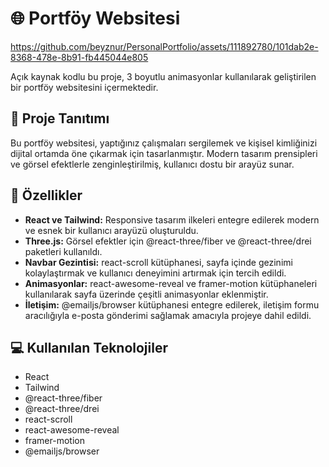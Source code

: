   
# 🌐 Portföy Websitesi

https://github.com/beyznur/PersonalPortfolio/assets/111892780/101dab2e-8368-478e-8b91-fb445044e805
  
Açık kaynak kodlu bu proje, 3 boyutlu animasyonlar kullanılarak geliştirilen bir portföy websitesini içermektedir. 

## 🚀 Proje Tanıtımı

Bu portföy websitesi, yaptığınız çalışmaları sergilemek ve kişisel kimliğinizi dijital ortamda öne çıkarmak için tasarlanmıştır. Modern tasarım prensipleri ve görsel efektlerle zenginleştirilmiş, kullanıcı dostu bir arayüz sunar.

## 🌟 Özellikler
- **React ve Tailwind:** Responsive tasarım ilkeleri entegre edilerek modern ve esnek bir kullanıcı arayüzü oluşturuldu.
- **Three.js:** Görsel efektler için @react-three/fiber ve @react-three/drei paketleri kullanıldı.
- **Navbar Gezintisi:** react-scroll kütüphanesi, sayfa içinde gezinimi kolaylaştırmak ve kullanıcı deneyimini artırmak için tercih edildi.
- **Animasyonlar:** react-awesome-reveal ve framer-motion kütüphaneleri kullanılarak sayfa üzerinde çeşitli animasyonlar eklenmiştir.
- **İletişim:** @emailjs/browser kütüphanesi entegre edilerek, iletişim formu aracılığıyla e-posta gönderimi sağlamak amacıyla projeye dahil edildi.

## 💻 Kullanılan Teknolojiler
- React
- Tailwind
- @react-three/fiber
- @react-three/drei
- react-scroll
- react-awesome-reveal
- framer-motion
- @emailjs/browser


